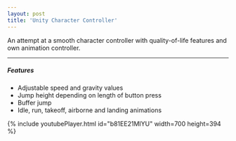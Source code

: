 ```yaml
---
layout: post
title: 'Unity Character Controller'
---
```

An attempt at a smooth character controller with quality-of-life features and own animation controller.

---
##### Features

- Adjustable speed and gravity values
- Jump height depending on length of button press
- Buffer jump
- Idle, run, takeoff, airborne and landing animations

{% include youtubePlayer.html id="b81EE21MIYU" width=700 height=394 %}